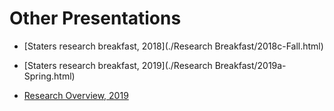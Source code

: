 # Other Presentations

- [Staters research breakfast, 2018](./Research Breakfast/2018c-Fall.html)

- [Staters research breakfast, 2019](./Research Breakfast/2019a-Spring.html)

- [Research Overview, 2019](./ResearchOverview/index.html)